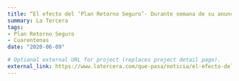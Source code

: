 ```yaml
---
title: “El efecto del ‘Plan Retorno Seguro’- Durante semana de su anuncio cuarentena se redujo 78%”
summary: La Tercera
tags:
- Plan Retorno Seguro
- Cuarentenas
date: "2020-06-09"

# Optional external URL for project (replaces project detail page).
external_link: https://www.latercera.com/que-pasa/noticia/el-efecto-del-plan-retorno-seguro-durante-semana-de-su-anuncio-cuarentena-se-redujo-78/DVS4DAJNJBEXPHH7KNJO2A32XI/
---
```

